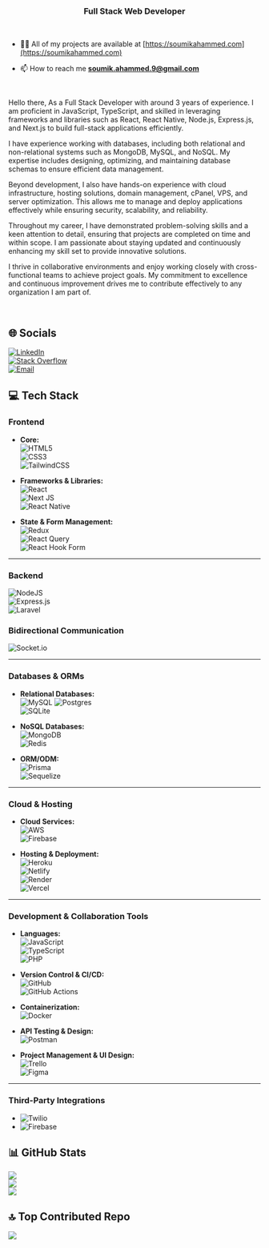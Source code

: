 <h3 align="center">Full Stack Web Developer</h3>

<br />

- 👨‍💻 All of my projects are available at [https://soumikahammed.com](https://soumikahammed.com)

- 📫 How to reach me **soumik.ahammed.9@gmail.com**

<br />

Hello there, As a Full Stack Developer with around 3 years of experience. I am proficient in JavaScript, TypeScript, and skilled in leveraging frameworks and libraries such as React, React Native, Node.js, Express.js, and Next.js to build full-stack applications efficiently.

I have experience working with databases, including both relational and non-relational systems such as MongoDB, MySQL, and NoSQL. My expertise includes designing, optimizing, and maintaining database schemas to ensure efficient data management.

Beyond development, I also have hands-on experience with cloud infrastructure, hosting solutions, domain management, cPanel, VPS, and server optimization. This allows me to manage and deploy applications effectively while ensuring security, scalability, and reliability.

Throughout my career, I have demonstrated problem-solving skills and a keen attention to detail, ensuring that projects are completed on time and within scope. I am passionate about staying updated and continuously enhancing my skill set to provide innovative solutions.

I thrive in collaborative environments and enjoy working closely with cross-functional teams to achieve project goals. My commitment to excellence and continuous improvement drives me to contribute effectively to any organization I am part of.

<br />

## 🌐 Socials

[![LinkedIn](https://img.shields.io/badge/LinkedIn-%230077B5.svg?logo=linkedin&logoColor=white)](https://linkedin.com/in/soumik9)  
[![Stack Overflow](https://img.shields.io/badge/-Stackoverflow-FE7A16?logo=stack-overflow&logoColor=white)](https://stackoverflow.com/users/14033611)  
[![Email](https://img.shields.io/badge/Email-D14836?logo=gmail&logoColor=white)](mailto:soumikahammed9@gmail.com)

## 💻 Tech Stack

### **Frontend**

- **Core:**  
  ![HTML5](https://img.shields.io/badge/html5-%23E34F26.svg?style=flat&logo=html5&logoColor=white)  
  ![CSS3](https://img.shields.io/badge/css3-%231572B6.svg?style=flat&logo=css3&logoColor=white)  
  ![TailwindCSS](https://img.shields.io/badge/tailwindcss-%2338B2AC.svg?style=flat&logo=tailwind-css&logoColor=white)  

- **Frameworks & Libraries:**  
  ![React](https://img.shields.io/badge/react-%2320232a.svg?style=flat&logo=react&logoColor=%2361DAFB)  
  ![Next JS](https://img.shields.io/badge/Next-black?style=flat&logo=next.js&logoColor=white)  
  ![React Native](https://img.shields.io/badge/react_native-%2320232a.svg?style=flat&logo=react&logoColor=%2361DAFB)  

- **State & Form Management:**  
  ![Redux](https://img.shields.io/badge/redux-%23593d88.svg?style=flat&logo=redux&logoColor=white)  
  ![React Query](https://img.shields.io/badge/-React%20Query-FF4154?style=flat&logo=react%20query&logoColor=white)  
  ![React Hook Form](https://img.shields.io/badge/React%20Hook%20Form-%23EC5990.svg?style=flat&logo=reacthookform&logoColor=white)  

---

### **Backend**

  ![NodeJS](https://img.shields.io/badge/node.js-6DA55F?style=flat&logo=node.js&logoColor=white)  
  ![Express.js](https://img.shields.io/badge/express.js-%23404d59.svg?style=flat&logo=express&logoColor=%2361DAFB)  
  ![Laravel](https://img.shields.io/badge/laravel-%23FF2D20.svg?style=flat&logo=laravel&logoColor=white)  

### **Bidirectional Communication**

  ![Socket.io](https://img.shields.io/badge/Socket.io-black?style=flat&logo=socket.io&badgeColor=010101)  

---

### **Databases & ORMs**

- **Relational Databases:**  
  ![MySQL](https://img.shields.io/badge/mysql-4479A1.svg?style=flat&logo=mysql&logoColor=white)
  ![Postgres](https://img.shields.io/badge/postgres-%23316192.svg?style=flat&logo=postgresql&logoColor=white)  
  ![SQLite](https://img.shields.io/badge/sqlite-%2307405e.svg?style=flat&logo=sqlite&logoColor=white)  

- **NoSQL Databases:**  
  ![MongoDB](https://img.shields.io/badge/MongoDB-%234ea94b.svg?style=flat&logo=mongodb&logoColor=white)  
  ![Redis](https://img.shields.io/badge/redis-%23DD0031.svg?style=flat&logo=redis&logoColor=white)

- **ORM/ODM:**  
  ![Prisma](https://img.shields.io/badge/Prisma-3982CE?style=flat&logo=Prisma&logoColor=white)  
  ![Sequelize](https://img.shields.io/badge/Sequelize-52B0E7?style=flat&logo=Sequelize&logoColor=white)  

---

### **Cloud & Hosting**

- **Cloud Services:**  
  ![AWS](https://img.shields.io/badge/AWS-%23FF9900.svg?style=flat&logo=amazon-aws&logoColor=white)  
  ![Firebase](https://img.shields.io/badge/firebase-%23039BE5.svg?style=flat&logo=firebase)

- **Hosting & Deployment:**  
  ![Heroku](https://img.shields.io/badge/heroku-%23430098.svg?style=flat&logo=heroku&logoColor=white)  
  ![Netlify](https://img.shields.io/badge/netlify-%23000000.svg?style=flat&logo=netlify&logoColor=#00C7B7)  
  ![Render](https://img.shields.io/badge/Render-%46E3B7.svg?style=flat&logo=render&logoColor=white)  
  ![Vercel](https://img.shields.io/badge/vercel-%23000000.svg?style=flat&logo=vercel&logoColor=white)  

---

### **Development & Collaboration Tools**

- **Languages:**  
  ![JavaScript](https://img.shields.io/badge/javascript-%23323330.svg?style=flat&logo=javascript&logoColor=%23F7DF1E)  
  ![TypeScript](https://img.shields.io/badge/typescript-%23007ACC.svg?style=flat&logo=typescript&logoColor=white)  
  ![PHP](https://img.shields.io/badge/php-%23777BB4.svg?style=flat&logo=php&logoColor=white)  

- **Version Control & CI/CD:**  
  ![GitHub](https://img.shields.io/badge/github-%23121011.svg?style=flat&logo=github&logoColor=white)  
  ![GitHub Actions](https://img.shields.io/badge/github%20actions-%232671E5.svg?style=flat&logo=githubactions&logoColor=white)  

- **Containerization:**  
  ![Docker](https://img.shields.io/badge/docker-%230db7ed.svg?style=flat&logo=docker&logoColor=white)

- **API Testing & Design:**  
  ![Postman](https://img.shields.io/badge/Postman-FF6C37?style=flat&logo=postman&logoColor=white)

- **Project Management & UI Design:**  
  ![Trello](https://img.shields.io/badge/Trello-%23026AA7.svg?style=flat&logo=Trello&logoColor=white)  
  ![Figma](https://img.shields.io/badge/figma-%23F24E1E.svg?style=flat&logo=figma&logoColor=white)  

---

### **Third-Party Integrations**

- ![Twilio](https://img.shields.io/badge/Twilio-F22F46?style=flat&logo=Twilio&logoColor=white)
- ![Firebase](https://img.shields.io/badge/firebase-a08021?style=flat&logo=firebase&logoColor=ffcd34)  

## 📊 GitHub Stats

![](https://github-readme-stats.vercel.app/api?username=soumik9&theme=dracula&hide_border=false&include_all_commits=true&count_private=true)<br/>
![](https://nirzak-streak-stats.vercel.app/?user=soumik9&theme=dracula&hide_border=false)<br/>
![](https://github-readme-stats.vercel.app/api/top-langs/?username=soumik9&theme=dracula&hide_border=false&include_all_commits=true&count_private=true&layout=compact)

## 🔝 Top Contributed Repo

![](https://github-contributor-stats.vercel.app/api?username=soumik9&limit=5&theme=dark&combine_all_yearly_contributions=true)
